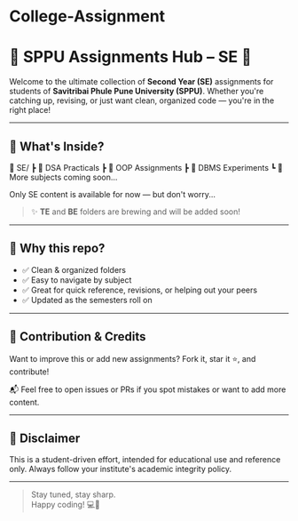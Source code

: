 # College-Assignment

# 🚀 SPPU Assignments Hub – SE 📘

Welcome to the ultimate collection of **Second Year (SE)** assignments for students of **Savitribai Phule Pune University (SPPU)**. Whether you're catching up, revising, or just want clean, organized code — you're in the right place!

---

## 📁 What's Inside?

📂 SE/
┣ 📄 DSA Practicals
┣ 📄 OOP Assignments
┣ 📄 DBMS Experiments
┗ 📄 More subjects coming soon...


Only SE content is available for now — but don't worry...

> ✨ **TE** and **BE** folders are brewing and will be added soon!

---

## 🎯 Why this repo?

- ✅ Clean & organized folders
- ✅ Easy to navigate by subject
- ✅ Great for quick reference, revisions, or helping out your peers
- ✅ Updated as the semesters roll on

---

## 🙌 Contribution & Credits

Want to improve this or add new assignments? Fork it, star it ⭐, and contribute!

📬 Feel free to open issues or PRs if you spot mistakes or want to add more content.

---

## 📌 Disclaimer

This is a student-driven effort, intended for educational use and reference only. Always follow your institute's academic integrity policy.

---

> Stay tuned, stay sharp.  
> Happy coding! 💻🧠

